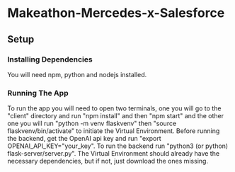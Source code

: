 # Makeathon-Mercedes-x-Salesforce

## Setup

### Installing Dependencies

You will need npm, python and nodejs installed.

### Running The App

To run the app you will need to open two terminals, one you will go to the "client" directory and run "npm install" and then "npm start" and the other one you will run "python -m venv flaskvenv" then "source flaskvenv/bin/activate" to initiate the Virtual Environment. Before running the backend, get the OpenAI api key and run "export OPENAI_API_KEY="your_key". To run the backend run "python3 (or python) flask-server/server.py". The Virtual Environment should already have the necessary dependencies, but if not, just download the ones missing.
